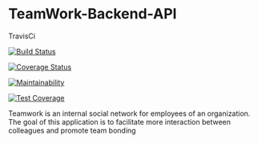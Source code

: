 # TeamWork-Backend-API
TravisCi

[![Build Status](https://travis-ci.com/teezyfortune/Onekiosk-Backend-API.svg?token=f1gUyhph1Tmgsbo9ZBo1&branch=develop)](https://travis-ci.com/teezyfortune/Onekiosk-Backend-API)


[![Coverage Status](https://coveralls.io/repos/github/teezyfortune/TeamWork-Backend-API/badge.svg?branch=develop)](https://coveralls.io/github/teezyfortune/TeamWork-Backend-API?branch=develop)


[![Maintainability](https://api.codeclimate.com/v1/badges/4a1cb011328d23c978b0/maintainability)](https://codeclimate.com/github/teezyfortune/TeamWork-Backend-API/maintainability)


[![Test Coverage](https://api.codeclimate.com/v1/badges/4a1cb011328d23c978b0/test_coverage)](https://codeclimate.com/github/teezyfortune/TeamWork-Backend-API/test_coverage)

Teamwork is an internal social network for employees of an organization. The goal of this application is to facilitate more interaction between colleagues and promote team bonding
